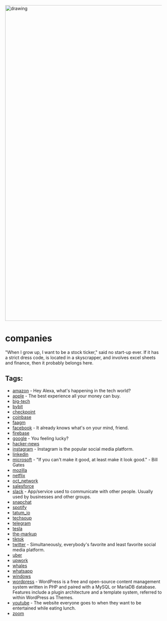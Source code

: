 <img src="https://hackernoon.com/banner-image.png" alt="drawing" width="1012"/>

# companies

 "When I grow up, I want to be a stock ticker," said no start-up ever. If it has a strict dress code, is located in a skyscrapper, and involves excel sheets and finance, then it probably belongs here.

## Tags:

* [amazon](./amazon.md) - Hey Alexa, what's happening in the tech world?
* [apple](./apple.md) - The best experience all your money can buy.
* [big-tech](./big-tech.md)
* [bybit](./bybit.md)
* [checkpoint](./checkpoint.md)
* [coinbase](./coinbase.md)
* [faagm](./faagm.md)
* [facebook](./facebook.md) - It already knows what's on your mind, friend. 
* [firebase](./firebase.md)
* [google](./google.md) - You feeling lucky?
* [hacker-news](./hacker-news.md)
* [instagram](./instagram.md) - Instagram is the popular social media platform.
* [linkedin](./linkedin.md)
* [microsoft](./microsoft.md) - "If you can't make it good, at least make it look good." - Bill Gates
* [mozilla](./mozilla.md)
* [netflix](./netflix.md)
* [oct_network](./oct_network.md)
* [salesforce](./salesforce.md)
* [slack](./slack.md) - App/service used to communicate with other people. Usually used by businesses and other groups. 
* [snapchat](./snapchat.md)
* [spotify](./spotify.md)
* [tatum_io](./tatum_io.md)
* [techsoup](./techsoup.md)
* [telegram](./telegram.md)
* [tesla](./tesla.md)
* [the-markup](./the-markup.md)
* [tiktok](./tiktok.md)
* [twitter](./twitter.md) - Simultaneously, everybody's favorite and least favorite social media platform.
* [uber](./uber.md)
* [upwork](./upwork.md)
* [whales](./whales.md)
* [whatsapp](./whatsapp.md)
* [windows](./windows.md)
* [wordpress](./wordpress.md) - WordPress is a free and open-source content management system written in PHP and paired with a MySQL or MariaDB database. Features include a plugin architecture and a template system, referred to within WordPress as Themes.
* [youtube](./youtube.md) - The website everyone goes to when they want to be entertained while eating lunch.
* [zoom](./zoom.md)
